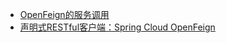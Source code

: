 


* [OpenFeign的服务调用](https://www.jianshu.com/p/7d45185ae7f1)
* [声明式RESTful客户端：Spring Cloud OpenFeign](https://weread.qq.com/web/reader/c9932ea07163ff6ac993e0dk8e232ec02198e296a067180)
